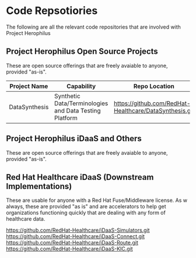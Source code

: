 # Code Repsotiories
The following are all the relevant code repositories that are involved with Project Herophilus

## Project Herophilus Open Source Projects
These are open source offerings that are freely avaiable to anyone, provided "as-is".

Project Name|Capability|Repo Location |
| -------------|---|----------|
|DataSynthesis|Synthetic Data/Terminologies and Data Testing Platform|https://github.com/RedHat-Healthcare/DataSynthesis.git|

## Project Herophilus iDaaS and Others
These are open source offerings that are freely avaiable to anyone, provided "as-is".


## Red Hat Healthcare iDaaS (Downstream Implementations)
These are usable for anyone with a Red Hat Fuse/Middleware license. As w always, these are provided
"as is" and are accelerators to help get organizations functioning quickly that are dealing with
any form of healthcare data.

https://github.com/RedHat-Healthcare/iDaaS-Simulators.git
https://github.com/RedHat-Healthcare/iDaaS-Connect.git
https://github.com/RedHat-Healthcare/iDaaS-Route.git
https://github.com/RedHat-Healthcare/iDaaS-KIC.git